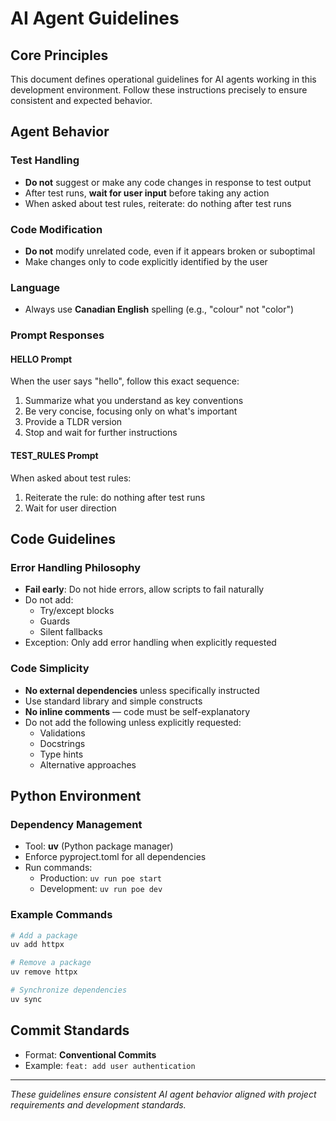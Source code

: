 # AI Agent Guidelines

## Core Principles

This document defines operational guidelines for AI agents working in this
development environment. Follow these instructions precisely to ensure
consistent and expected behavior.

## Agent Behavior

### Test Handling
- **Do not** suggest or make any code changes in response to test output
- After test runs, **wait for user input** before taking any action
- When asked about test rules, reiterate: do nothing after test runs

### Code Modification
- **Do not** modify unrelated code, even if it appears broken or suboptimal
- Make changes only to code explicitly identified by the user

### Language
- Always use **Canadian English** spelling (e.g., "colour" not "color")

### Prompt Responses

#### HELLO Prompt
When the user says "hello", follow this exact sequence:
1. Summarize what you understand as key conventions
2. Be very concise, focusing only on what's important
3. Provide a TLDR version
4. Stop and wait for further instructions

#### TEST_RULES Prompt
When asked about test rules:
1. Reiterate the rule: do nothing after test runs
2. Wait for user direction

## Code Guidelines

### Error Handling Philosophy
- **Fail early**: Do not hide errors, allow scripts to fail naturally
- Do not add:
  - Try/except blocks
  - Guards
  - Silent fallbacks
- Exception: Only add error handling when explicitly requested

### Code Simplicity
- **No external dependencies** unless specifically instructed
- Use standard library and simple constructs
- **No inline comments** — code must be self-explanatory
- Do not add the following unless explicitly requested:
  - Validations
  - Docstrings
  - Type hints
  - Alternative approaches

## Python Environment

### Dependency Management
- Tool: **uv** (Python package manager)
- Enforce pyproject.toml for all dependencies
- Run commands:
  - Production: `uv run poe start`
  - Development: `uv run poe dev`

### Example Commands
```bash
# Add a package
uv add httpx

# Remove a package
uv remove httpx

# Synchronize dependencies
uv sync
```

## Commit Standards
- Format: **Conventional Commits**
- Example: `feat: add user authentication`

---

*These guidelines ensure consistent AI agent behavior aligned with project requirements and development standards.*

